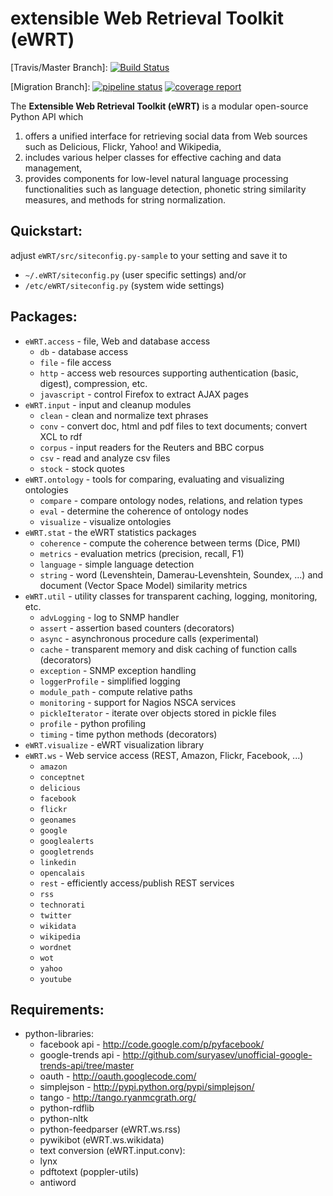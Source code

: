 # extensible Web Retrieval Toolkit (eWRT)
[Travis/Master Branch]: [![Build Status](https://www.travis-ci.org/weblyzard/ewrt.png?branch=master)](https://www.travis-ci.org/weblyzard/ewrt)

[Migration Branch]: [![pipeline status](https://gitlab.semanticlab.net/core/ewrt/badges/migration/pipeline.svg)](https://gitlab.semanticlab.net/core/ewrt/commits/migration) [![coverage report](https://gitlab.semanticlab.net/core/ewrt/badges/migration/coverage.svg)](https://gitlab.semanticlab.net/core/ewrt/commits/migration)

The **Extensible Web Retrieval Toolkit (eWRT)** is a modular open-source Python API which 
  1. offers a unified interface for retrieving social data from Web sources such as Delicious, Flickr, Yahoo! and Wikipedia, 
  2. includes various helper classes for effective caching and data management,
  3. provides components for low-level natural language processing functionalities such as language detection, phonetic string similarity measures, and methods for string normalization.

## Quickstart:

adjust
  `eWRT/src/siteconfig.py-sample`
to your setting and save it to
*  `~/.eWRT/siteconfig.py` (user specific settings) and/or
* `/etc/eWRT/siteconfig.py` (system wide settings)

## Packages:

* `eWRT.access` - file, Web and database access
  * `db` - database access
  * `file` - file access
  * `http` - access web resources supporting authentication (basic, digest), compression, etc.
  * `javascript` - control Firefox to extract AJAX pages
* `eWRT.input` - input and cleanup modules
  * `clean` - clean and normalize text phrases
  * `conv` - convert doc, html and pdf files to text documents; convert XCL to rdf
  * `corpus` - input readers for the Reuters and BBC corpus
  * `csv` - read and analyze csv files
  * `stock` - stock quotes
* `eWRT.ontology` - tools for comparing, evaluating and visualizing ontologies
  * `compare` - compare ontology nodes, relations, and relation types
  * `eval` - determine the coherence of ontology nodes
  * `visualize` - visualize ontologies
* `eWRT.stat` - the eWRT statistics packages
  * `coherence` - compute the coherence between terms (Dice, PMI)
  * `metrics` - evaluation metrics (precision, recall, F1)
  * `language` - simple language detection
  * `string` - word (Levenshtein, Damerau-Levenshtein, Soundex, ...) and document (Vector Space Model) similarity metrics 
* `eWRT.util` - utility classes for transparent caching, logging, monitoring, etc.
  * `advLogging` - log to SNMP handler
  * `assert` - assertion based counters (decorators)
  * `async` - asynchronous procedure calls (experimental)
  * `cache` - transparent memory and disk caching of function calls (decorators)
  * `exception` - SNMP exception handling
  * `loggerProfile` - simplified logging
  * `module_path` - compute relative paths
  * `monitoring` - support for Nagios NSCA services
  * `pickleIterator` - iterate over objects stored in pickle files
  * `profile` - python profiling 
  * `timing` - time python methods (decorators)
* `eWRT.visualize` - eWRT visualization library
* `eWRT.ws` - Web service access (REST, Amazon, Flickr, Facebook, ...)
  * `amazon` 
  * `conceptnet`
  * `delicious`
  * `facebook` 
  * `flickr`
  * `geonames`
  * `google`
  * `googlealerts`
  * `googletrends`
  * `linkedin`
  * `opencalais`
  * `rest` - efficiently access/publish REST services
  * `rss`
  * `technorati`
  * `twitter`
  * `wikidata`
  * `wikipedia`
  * `wordnet`
  * `wot`
  * `yahoo`
  * `youtube`

## Requirements:

* python-libraries:
   - facebook api - http://code.google.com/p/pyfacebook/
   - google-trends api - http://github.com/suryasev/unofficial-google-trends-api/tree/master
   - oauth - http://oauth.googlecode.com/
   - simplejson - http://pypi.python.org/pypi/simplejson/ 
   - tango - http://tango.ryanmcgrath.org/
   - python-rdflib
   - python-nltk
   - python-feedparser (eWRT.ws.rss)
   - pywikibot (eWRT.ws.wikidata)
   - text conversion (eWRT.input.conv):
   - lynx 
   - pdftotext (poppler-utils)
   - antiword



